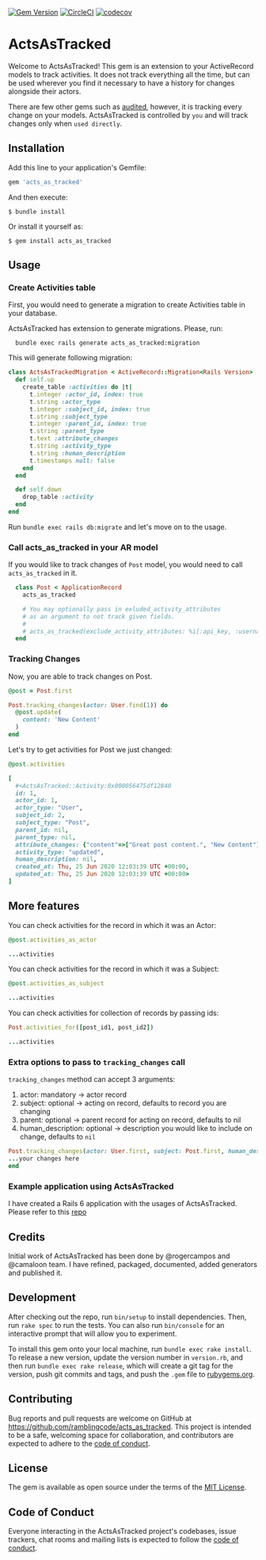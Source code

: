 [![Gem Version](https://badge.fury.io/rb/acts-as-tracked.svg)](https://badge.fury.io/rb/acts-as-tracked)
[![CircleCI](https://circleci.com/gh/ramblingcode/acts-as-tracked.svg?style=svg)](https://circleci.com/gh/ramblingcode/acts-as-tracked)
[![codecov](https://codecov.io/gh/ramblingcode/acts-as-tracked/branch/master/graph/badge.svg)](https://codecov.io/gh/ramblingcode/acts-as-tracked)


# ActsAsTracked

Welcome to ActsAsTracked! This gem is an extension to your ActiveRecord models to track activities. It does not track everything all the time, but can be used wherever you find it necessary to have a history for changes alongside their actors.

There are few other gems such as [audited](https://github.com/collectiveidea/audited), however, it is tracking every change on your models. ActsAsTracked is controlled by `you` and will track changes only when `used directly`.

## Installation

Add this line to your application's Gemfile:

```ruby
gem 'acts_as_tracked'
```

And then execute:

```shell
$ bundle install
```

Or install it yourself as:

```shell
$ gem install acts_as_tracked
```

## Usage

### Create Activities table

First, you would need to generate a migration to create Activities table in your database.

ActsAsTracked has extension to generate migrations. Please, run:

```shell
  bundle exec rails generate acts_as_tracked:migration
```

This will generate following migration:

```ruby
class ActsAsTrackedMigration < ActiveRecord::Migration<Rails Version>
  def self.up
    create_table :activities do |t|
      t.integer :actor_id, index: true
      t.string :actor_type
      t.integer :subject_id, index: true
      t.string :subject_type
      t.integer :parent_id, index: true
      t.string :parent_type
      t.text :attribute_changes
      t.string :activity_type
      t.string :human_description
      t.timestamps null: false
    end
  end

  def self.down
    drop_table :activity
  end
end
```

Run `bundle exec rails db:migrate` and let's move on to the usage.

### Call acts_as_tracked in your AR model

If you would like to track changes of `Post` model, you would need to call `acts_as_tracked` in it.

```ruby
  class Post < ApplicationRecord
    acts_as_tracked

    # You may optionally pass in exluded_activity_attributes
    # as an argument to not track given fields.
    #
    # acts_as_tracked(exclude_activity_attributes: %i[:api_key, :username])
  end
```

### Tracking Changes

Now, you are able to track changes on Post.

```ruby
@post = Post.first

Post.tracking_changes(actor: User.find(1)) do
  @post.update(
    content: 'New Content'
  )  
end
```

Let's try to get activities for Post we just changed:

```ruby
@post.activities

[
  #<ActsAsTracked::Activity:0x000056475df12840
  id: 1,
  actor_id: 1,
  actor_type: "User",
  subject_id: 2,
  subject_type: "Post",
  parent_id: nil,
  parent_type: nil,
  attribute_changes: {"content"=>["Great post content.", "New Content"]},
  activity_type: "updated",
  human_description: nil,
  created_at: Thu, 25 Jun 2020 12:03:39 UTC +00:00,
  updated_at: Thu, 25 Jun 2020 12:03:39 UTC +00:00>
]
```

## More features

You can check activities for the record in which it was an Actor:

```ruby
@post.activities_as_actor

...activities
```

You can check activities for the record in which it was a Subject:

```ruby
@post.activities_as_subject

...activities
```

You can check activities for collection of records by passing ids:

```ruby
Post.activities_for([post_id1, post_id2])

...activities
```

### Extra options to pass to `tracking_changes` call

`tracking_changes` method can accept 3 arguments:

1. actor: mandatory -> actor record
2. subject: optional -> acting on record, defaults to record you are changing
3. parent: optional -> parent record for acting on record, defaults to nil
4. human_description: optional -> description you would like to include on change, defaults to `nil`

```ruby
Post.tracking_changes(actor: User.first, subject: Post.first, human_description: 'Some description of change', parent: Post.first.parent) do
...your changes here
end
```

### Example application using ActsAsTracked

I have created a Rails 6 application with the usages of ActsAsTracked. Please refer to this [repo](https://github.com/ramblingcode/rails6-acts-as-tracked-usage)

## Credits

Initial work of ActsAsTracked has been done by @rogercampos and @camaloon team. I have refined, packaged, documented, added generators and published it.

## Development

After checking out the repo, run `bin/setup` to install dependencies. Then, run `rake spec` to run the tests. You can also run `bin/console` for an interactive prompt that will allow you to experiment.

To install this gem onto your local machine, run `bundle exec rake install`. To release a new version, update the version number in `version.rb`, and then run `bundle exec rake release`, which will create a git tag for the version, push git commits and tags, and push the `.gem` file to [rubygems.org](https://rubygems.org).

## Contributing

Bug reports and pull requests are welcome on GitHub at https://github.com/ramblingcode/acts_as_tracked. This project is intended to be a safe, welcoming space for collaboration, and contributors are expected to adhere to the [code of conduct](https://github.com/[USERNAME]/acts_as_tracked/blob/master/CODE_OF_CONDUCT.md).

## License

The gem is available as open source under the terms of the [MIT License](https://opensource.org/licenses/MIT).

## Code of Conduct

Everyone interacting in the ActsAsTracked project's codebases, issue trackers, chat rooms and mailing lists is expected to follow the [code of conduct](https://github.com/[USERNAME]/acts_as_tracked/blob/master/CODE_OF_CONDUCT.md).
